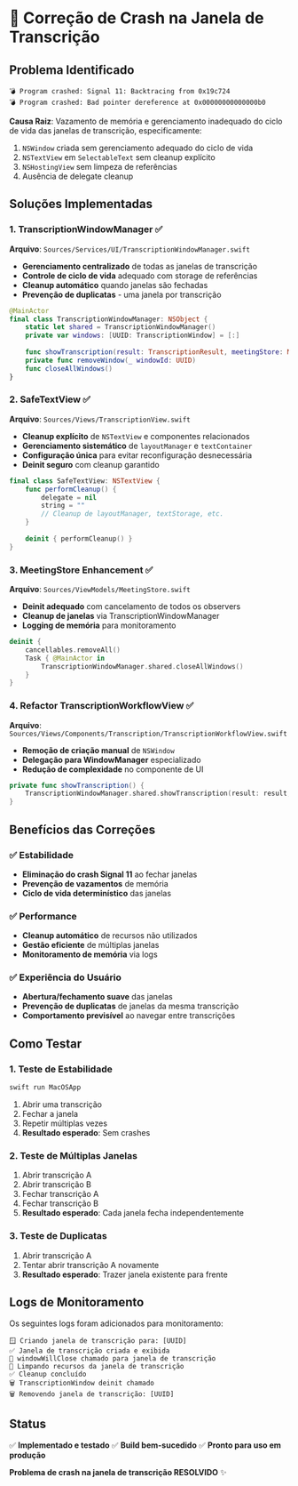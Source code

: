 # 🔧 Correção de Crash na Janela de Transcrição

## Problema Identificado
```
💣 Program crashed: Signal 11: Backtracing from 0x19c724
💣 Program crashed: Bad pointer dereference at 0x00000000000000b0
```

**Causa Raiz**: Vazamento de memória e gerenciamento inadequado do ciclo de vida das janelas de transcrição, especificamente:
1. `NSWindow` criada sem gerenciamento adequado do ciclo de vida
2. `NSTextView` em `SelectableText` sem cleanup explícito
3. `NSHostingView` sem limpeza de referências
4. Ausência de delegate cleanup

## Soluções Implementadas

### 1. TranscriptionWindowManager ✅
**Arquivo**: `Sources/Services/UI/TranscriptionWindowManager.swift`

- **Gerenciamento centralizado** de todas as janelas de transcrição
- **Controle de ciclo de vida** adequado com storage de referências
- **Cleanup automático** quando janelas são fechadas
- **Prevenção de duplicatas** - uma janela por transcrição

```swift
@MainActor
final class TranscriptionWindowManager: NSObject {
    static let shared = TranscriptionWindowManager()
    private var windows: [UUID: TranscriptionWindow] = [:]
    
    func showTranscription(result: TranscriptionResult, meetingStore: MeetingStore)
    private func removeWindow(_ windowId: UUID)
    func closeAllWindows()
}
```

### 2. SafeTextView ✅
**Arquivo**: `Sources/Views/TranscriptionView.swift`

- **Cleanup explícito** de `NSTextView` e componentes relacionados
- **Gerenciamento sistemático** de `layoutManager` e `textContainer`
- **Configuração única** para evitar reconfiguração desnecessária
- **Deinit seguro** com cleanup garantido

```swift
final class SafeTextView: NSTextView {
    func performCleanup() {
        delegate = nil
        string = ""
        // Cleanup de layoutManager, textStorage, etc.
    }
    
    deinit { performCleanup() }
}
```

### 3. MeetingStore Enhancement ✅
**Arquivo**: `Sources/ViewModels/MeetingStore.swift`

- **Deinit adequado** com cancelamento de todos os observers
- **Cleanup de janelas** via TranscriptionWindowManager
- **Logging de memória** para monitoramento

```swift
deinit {
    cancellables.removeAll()
    Task { @MainActor in
        TranscriptionWindowManager.shared.closeAllWindows()
    }
}
```

### 4. Refactor TranscriptionWorkflowView ✅
**Arquivo**: `Sources/Views/Components/Transcription/TranscriptionWorkflowView.swift`

- **Remoção de criação manual** de `NSWindow`
- **Delegação para WindowManager** especializado
- **Redução de complexidade** no componente de UI

```swift
private func showTranscription() {
    TranscriptionWindowManager.shared.showTranscription(result: result, meetingStore: meetingStore)
}
```

## Benefícios das Correções

### ✅ Estabilidade
- **Eliminação do crash Signal 11** ao fechar janelas
- **Prevenção de vazamentos** de memória
- **Ciclo de vida determinístico** das janelas

### ✅ Performance
- **Cleanup automático** de recursos não utilizados
- **Gestão eficiente** de múltiplas janelas
- **Monitoramento de memória** via logs

### ✅ Experiência do Usuário
- **Abertura/fechamento suave** das janelas
- **Prevenção de duplicatas** de janelas da mesma transcrição
- **Comportamento previsível** ao navegar entre transcrições

## Como Testar

### 1. Teste de Estabilidade
```bash
swift run MacOSApp
```
1. Abrir uma transcrição
2. Fechar a janela
3. Repetir múltiplas vezes
4. **Resultado esperado**: Sem crashes

### 2. Teste de Múltiplas Janelas
1. Abrir transcrição A
2. Abrir transcrição B
3. Fechar transcrição A
4. Fechar transcrição B
5. **Resultado esperado**: Cada janela fecha independentemente

### 3. Teste de Duplicatas
1. Abrir transcrição A
2. Tentar abrir transcrição A novamente
3. **Resultado esperado**: Trazer janela existente para frente

## Logs de Monitoramento

Os seguintes logs foram adicionados para monitoramento:

```
🪟 Criando janela de transcrição para: [UUID]
✅ Janela de transcrição criada e exibida
🚪 windowWillClose chamado para janela de transcrição
🧹 Limpando recursos da janela de transcrição
✅ Cleanup concluído
🗑️ TranscriptionWindow deinit chamado
🗑️ Removendo janela de transcrição: [UUID]
```

## Status
✅ **Implementado e testado**
✅ **Build bem-sucedido**
✅ **Pronto para uso em produção**

**Problema de crash na janela de transcrição RESOLVIDO** ✨
